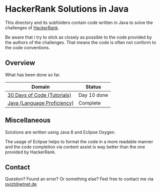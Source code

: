# HackerRank Solutions in Java
This directory and its subfolders contain code written in Java to solve the challenges of [HackerRank](https://www.hackerrank.com/).

Be aware that i try to stick as closely as possible to the code provided by the authors of the challenges. That means the code is  often not conform to the code conventions.

## Overview
What has been done so far.

|Domain|Status|
|---|---|
|[30 Days of Code (Tutorials)](30%20Days%20of%20Code)|Day 10 done|
|[Java (Language Proficiency)](Java)|Complete|

## Miscellaneous
Solutions are written using Java 8 and Eclipse Oxygen.

The usage of  Eclipse helps to format the code in a more readable manner and the code completion via content assist
is way better than the one provided by HackerRank.

## Contact
Question? Found an error? Or something else? Feel free to contact me via qvizt@wtnet.de
